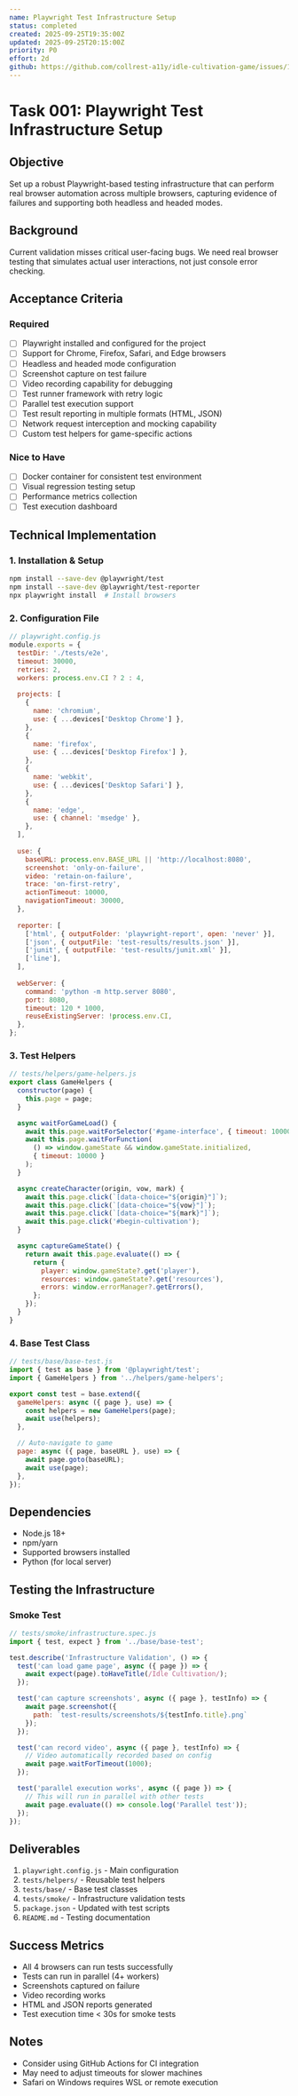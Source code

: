 ```yaml
---
name: Playwright Test Infrastructure Setup
status: completed
created: 2025-09-25T19:35:00Z
updated: 2025-09-25T20:15:00Z
priority: P0
effort: 2d
github: https://github.com/collrest-a11y/idle-cultivation-game/issues/122
---
```


# Task 001: Playwright Test Infrastructure Setup

## Objective
Set up a robust Playwright-based testing infrastructure that can perform real browser automation across multiple browsers, capturing evidence of failures and supporting both headless and headed modes.

## Background
Current validation misses critical user-facing bugs. We need real browser testing that simulates actual user interactions, not just console error checking.

## Acceptance Criteria

### Required
- [ ] Playwright installed and configured for the project
- [ ] Support for Chrome, Firefox, Safari, and Edge browsers
- [ ] Headless and headed mode configuration
- [ ] Screenshot capture on test failure
- [ ] Video recording capability for debugging
- [ ] Test runner framework with retry logic
- [ ] Parallel test execution support
- [ ] Test result reporting in multiple formats (HTML, JSON)
- [ ] Network request interception and mocking capability
- [ ] Custom test helpers for game-specific actions

### Nice to Have
- [ ] Docker container for consistent test environment
- [ ] Visual regression testing setup
- [ ] Performance metrics collection
- [ ] Test execution dashboard

## Technical Implementation

### 1. Installation & Setup
```bash
npm install --save-dev @playwright/test
npm install --save-dev @playwright/test-reporter
npx playwright install  # Install browsers
```

### 2. Configuration File
```javascript
// playwright.config.js
module.exports = {
  testDir: './tests/e2e',
  timeout: 30000,
  retries: 2,
  workers: process.env.CI ? 2 : 4,
  
  projects: [
    {
      name: 'chromium',
      use: { ...devices['Desktop Chrome'] },
    },
    {
      name: 'firefox',
      use: { ...devices['Desktop Firefox'] },
    },
    {
      name: 'webkit',
      use: { ...devices['Desktop Safari'] },
    },
    {
      name: 'edge',
      use: { channel: 'msedge' },
    },
  ],
  
  use: {
    baseURL: process.env.BASE_URL || 'http://localhost:8080',
    screenshot: 'only-on-failure',
    video: 'retain-on-failure',
    trace: 'on-first-retry',
    actionTimeout: 10000,
    navigationTimeout: 30000,
  },
  
  reporter: [
    ['html', { outputFolder: 'playwright-report', open: 'never' }],
    ['json', { outputFile: 'test-results/results.json' }],
    ['junit', { outputFile: 'test-results/junit.xml' }],
    ['line'],
  ],
  
  webServer: {
    command: 'python -m http.server 8080',
    port: 8080,
    timeout: 120 * 1000,
    reuseExistingServer: !process.env.CI,
  },
};
```

### 3. Test Helpers
```javascript
// tests/helpers/game-helpers.js
export class GameHelpers {
  constructor(page) {
    this.page = page;
  }

  async waitForGameLoad() {
    await this.page.waitForSelector('#game-interface', { timeout: 10000 });
    await this.page.waitForFunction(
      () => window.gameState && window.gameState.initialized,
      { timeout: 10000 }
    );
  }

  async createCharacter(origin, vow, mark) {
    await this.page.click(`[data-choice="${origin}"]`);
    await this.page.click(`[data-choice="${vow}"]`);
    await this.page.click(`[data-choice="${mark}"]`);
    await this.page.click('#begin-cultivation');
  }

  async captureGameState() {
    return await this.page.evaluate(() => {
      return {
        player: window.gameState?.get('player'),
        resources: window.gameState?.get('resources'),
        errors: window.errorManager?.getErrors(),
      };
    });
  }
}
```

### 4. Base Test Class
```javascript
// tests/base/base-test.js
import { test as base } from '@playwright/test';
import { GameHelpers } from '../helpers/game-helpers';

export const test = base.extend({
  gameHelpers: async ({ page }, use) => {
    const helpers = new GameHelpers(page);
    await use(helpers);
  },

  // Auto-navigate to game
  page: async ({ page, baseURL }, use) => {
    await page.goto(baseURL);
    await use(page);
  },
});
```

## Dependencies
- Node.js 18+
- npm/yarn
- Supported browsers installed
- Python (for local server)

## Testing the Infrastructure

### Smoke Test
```javascript
// tests/smoke/infrastructure.spec.js
import { test, expect } from '../base/base-test';

test.describe('Infrastructure Validation', () => {
  test('can load game page', async ({ page }) => {
    await expect(page).toHaveTitle(/Idle Cultivation/);
  });

  test('can capture screenshots', async ({ page }, testInfo) => {
    await page.screenshot({ 
      path: `test-results/screenshots/${testInfo.title}.png` 
    });
  });

  test('can record video', async ({ page }, testInfo) => {
    // Video automatically recorded based on config
    await page.waitForTimeout(1000);
  });

  test('parallel execution works', async ({ page }) => {
    // This will run in parallel with other tests
    await page.evaluate(() => console.log('Parallel test'));
  });
});
```

## Deliverables
1. `playwright.config.js` - Main configuration
2. `tests/helpers/` - Reusable test helpers
3. `tests/base/` - Base test classes
4. `tests/smoke/` - Infrastructure validation tests
5. `package.json` - Updated with test scripts
6. `README.md` - Testing documentation

## Success Metrics
- All 4 browsers can run tests successfully
- Tests can run in parallel (4+ workers)
- Screenshots captured on failure
- Video recording works
- HTML and JSON reports generated
- Test execution time < 30s for smoke tests

## Notes
- Consider using GitHub Actions for CI integration
- May need to adjust timeouts for slower machines
- Safari on Windows requires WSL or remote execution